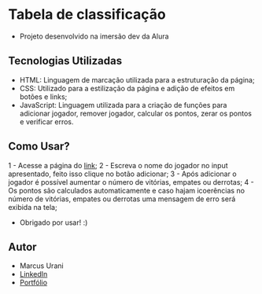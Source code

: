 # Tabela de classificação

- Projeto desenvolvido na imersão dev da Alura

## Tecnologias Utilizadas

- HTML: Linguagem de marcação utilizada para a estruturação da página;
- CSS: Utilizado para a estilização da página e adição de efeitos em botões e links;
- JavaScript: Linguagem utilizada para a criação de funções para adicionar jogador, remover jogador, calcular os pontos, zerar os pontos e verificar erros.

## Como Usar?

1 - Acesse a página do [link](https://pontuacao.netlify.app);
2 - Escreva o nome do jogador no input apresentado, feito isso clique no botão adicionar;
3 - Após adicionar o jogador é possível aumentar o número de vitórias, empates ou derrotas;
4 - Os pontos são calculados automaticamente e caso hajam icoerências no número de vitórias, empates ou derrotas uma mensagem de erro será exibida na tela;

- Obrigado por usar! :)

## Autor

- Marcus Urani
- [LinkedIn](https://likedin.com/in/marcusurani)
- [Portfólio](https://marcusurani.netlify.app)
